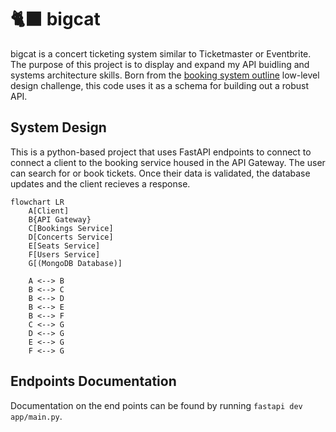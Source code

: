 # 🐈‍⬛ bigcat

bigcat is a concert ticketing system similar to Ticketmaster or Eventbrite. The purpose of this project is to display and expand my API buidling and systems architecture skills. Born from the [booking system outline](https://github.com/ashishps1/awesome-low-level-design/blob/main/problems/concert-ticket-booking-system.md) low-level design challenge, this code uses it as a schema for building out a robust API.


## System Design
This is a python-based project that uses FastAPI endpoints to connect to connect a client to the booking service housed in the API Gateway. The user can search for or book tickets. Once their data is validated, the database updates and the client recieves a response.

```mermaid
flowchart LR
	A[Client]
	B{API Gateway}
	C[Bookings Service]
	D[Concerts Service]
	E[Seats Service]
	F[Users Service]
	G[(MongoDB Database)]

	A <--> B
	B <--> C
	B <--> D
	B <--> E
	B <--> F
	C <--> G
	D <--> G
	E <--> G
	F <--> G
```

## Endpoints Documentation
Documentation on the end points can be found by running `fastapi dev app/main.py`.